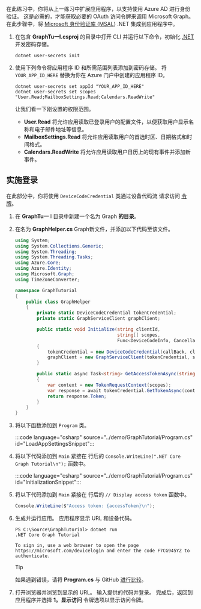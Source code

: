 <!-- markdownlint-disable MD002 MD041 -->

在此练习中，你将从上一练习中扩展应用程序，以支持使用 Azure AD 进行身份验证。 这是必需的，才能获取必要的 OAuth 访问令牌来调用 Microsoft Graph。 在此步骤中，将 [Microsoft 身份验证库 (MSAL](https://github.com/AzureAD/microsoft-authentication-library-for-dotnet)) .NET 集成到应用程序中。

1. 在包含 **GraphTu一l.csproj** 的目录中打开 CLI 并运行以下命令，初始化 [.NET](/aspnet/core/security/app-secrets)开发密码存储。

    ```Shell
    dotnet user-secrets init
    ```

1. 使用下列命令将应用程序 ID 和所需范围列表添加到密码存储。 将 `YOUR_APP_ID_HERE` 替换为你在 Azure 门户中创建的应用程序 ID。

    ```Shell
    dotnet user-secrets set appId "YOUR_APP_ID_HERE"
    dotnet user-secrets set scopes "User.Read;MailboxSettings.Read;Calendars.ReadWrite"
    ```

    让我们看一下刚设置的权限范围。

    - **User.Read** 将允许应用读取已登录用户的配置文件，以便获取用户显示名称和电子邮件地址等信息。
    - **MailboxSettings.Read** 将允许应用读取用户的首选时区、日期格式和时间格式。
    - **Calendars.ReadWrite** 将允许应用读取用户日历上的现有事件并添加新事件。

## <a name="implement-sign-in"></a>实施登录

在此部分中，你将使用 `DeviceCodeCredential` 类通过设备代码流 请求访问 [令牌](https://docs.microsoft.com/azure/active-directory/develop/v2-oauth2-device-code)。

1. 在 **GraphTu一** l 目录中新建一个名为 Graph **的目录**。
1. 在名为 **GraphHelper.cs** Graph新文件，并添加以下代码至该文件。 

    ```csharp
    using System;
    using System.Collections.Generic;
    using System.Threading;
    using System.Threading.Tasks;
    using Azure.Core;
    using Azure.Identity;
    using Microsoft.Graph;
    using TimeZoneConverter;

    namespace GraphTutorial
    {
        public class GraphHelper
        {
            private static DeviceCodeCredential tokenCredential;
            private static GraphServiceClient graphClient;

            public static void Initialize(string clientId,
                                          string[] scopes,
                                          Func<DeviceCodeInfo, CancellationToken, Task> callBack)
            {
                tokenCredential = new DeviceCodeCredential(callBack, clientId);
                graphClient = new GraphServiceClient(tokenCredential, scopes);
            }

            public static async Task<string> GetAccessTokenAsync(string[] scopes)
            {
                var context = new TokenRequestContext(scopes);
                var response = await tokenCredential.GetTokenAsync(context);
                return response.Token;
            }
        }
    }
    ```

1. 将以下函数添加到 `Program` 类。

    :::code language="csharp" source="../demo/GraphTutorial/Program.cs" id="LoadAppSettingsSnippet":::

1. 将以下代码添加到 `Main` 紧接在 行后的 `Console.WriteLine(".NET Core Graph Tutorial\n");` 函数中。

    :::code language="csharp" source="../demo/GraphTutorial/Program.cs" id="InitializationSnippet":::

1. 将以下代码添加到 `Main` 紧接在 行后的 `// Display access token` 函数中。

    ```csharp
    Console.WriteLine($"Access token: {accessToken}\n");
    ```

1. 生成并运行应用。 应用程序显示 URL 和设备代码。

    ```Shell
    PS C:\Source\GraphTutorial> dotnet run
    .NET Core Graph Tutorial

    To sign in, use a web browser to open the page https://microsoft.com/devicelogin and enter the code F7CG945YZ to authenticate.
    ```

    > [!TIP]
    > 如果遇到错误，请将 **Program.cs** 与 GitHub [进行比较](https://github.com/microsoftgraph/msgraph-training-dotnet-core/blob/master/demo/GraphTutorial/Program.cs)。

1. 打开浏览器并浏览到显示的 URL。 输入提供的代码并登录。 完成后，返回到应用程序并选择 **1。显示访问** 令牌选项以显示访问令牌。
